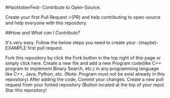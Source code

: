 #HacktoberFest- Contribute to Open-Source.

Create your first Pull Request 🔥(PR) and help contributing to open-source and help everyone with this repository.



*##How and What can I Contribute?*

It's very easy. Follow the below steps you need to create your -(maybe)- EXAMPLE first pull request.

Fork this repository by click the Fork button in the top right of this page or simply click here.
Create a new file and add a new Program code(like C++ program to implement Binary Search, etc.) in any programming language like C++, Java, Python, etc. (Note: Program must not be exist already in this repository)
After adding the code, Commit your changes.
Create a new pull request from your forked repository (Button located at the top of your repo)
Star this repository!

